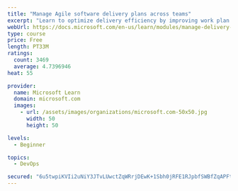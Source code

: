 ```yaml
---
title: "Manage Agile software delivery plans across teams"
excerpt: "Learn to optimize delivery efficiency by improving work plan visibility across teams."
webUrl: https://docs.microsoft.com/en-us/learn/modules/manage-delivery-plans/
type: course
price: Free
length: PT33M
ratings:
  count: 3469
  average: 4.7396946
heat: 55

provider:
  name: Microsoft Learn
  domain: microsoft.com
  images:
    - url: /assets/images/organizations/microsoft.com-50x50.jpg
      width: 50
      height: 50

levels:
  - Beginner

topics:
  - DevOps

secured: "6u5twpiKVIi2uNiY3JTvLUwctZqWRrjDEwK+1Sbh0jRFE1RJpbfSWBfZqAPFt4F7DKzIVRAIQZpe3GK1sJzM6HNj7l7f9WmHj2k2+316llLbLiNE9C5lqG30dzscVUpS6jLrnA2Ppmg9wa78aHJNsNsMWPJLjBeZKRTw5VKVRczK0as/q5Q5tfdkmam+fcoHmikFvZJBYi1uKl3t3JtbKhm1iDw+xjnETYEbV2mdMjPTBha+ag19i077Nf8i/s/llkd5UWl+1LER3GCZ3CoYra2DOiY5ARq96V96q8KkNfo9Cr1qWO97XMizUBtshyvCnmum58zywYJUc8fLYcrIgwXJaWF/GvuVpEsHhcGPlvtowthRaN7jBPM1ZUPCvGEM3CD16F7WiCKaeI9VM2l7zYnLILyDAy8fnT7cRRBy9nM=;/4b9l1vEMUWn4ZD6AkRaLA=="
---
```


